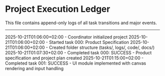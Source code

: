 # Project Execution Ledger

This file contains append-only logs of all task transitions and major events.

---

2025-10-21T01:06:00+02:00 - Coordinator initialized project
2025-10-21T01:06:00+02:00 - Started task 000: Product Specification
2025-10-21T01:06:00+02:00 - Created folder structure (tasks/, logs/, code/, docs/)
2025-10-21T01:07:30+02:00 - Completed task 000: SUCCESS - Product specification and project plan created
2025-10-21T01:15:00+02:00 - Completed task 001: SUCCESS - UI module implemented with canvas rendering and input handling

